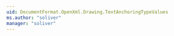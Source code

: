```yaml
---
uid: DocumentFormat.OpenXml.Drawing.TextAnchoringTypeValues
ms.author: "soliver"
manager: "soliver"
---
```

